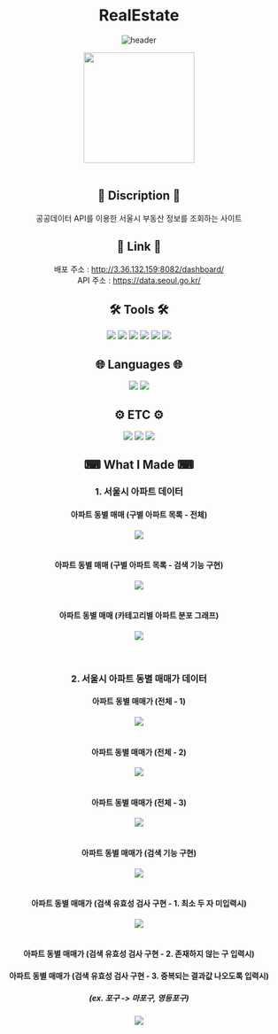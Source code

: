 <div align="center">

# RealEstate

![header](https://capsule-render.vercel.app/api?type=waving&color=76D1FA&height=300&section=header&text=강남그린아카데미%202차%20프로젝트%20(서울시%20부동산%20정보%20조회)&fontSize=30&fontColor=FFFFFF)

<img src="https://user-images.githubusercontent.com/116334811/229307210-7612e51a-9013-43fc-8e20-0ae353e1b28d.jpg" height="200">


</div>
<br>
<div align="center">

## 📄 Discription 📄
공공데이터 API를 이용한 서울시 부동산 정보를 조회하는 사이트
<br>

## 🔗 Link 🔗
배포 주소 : http://3.36.132.159:8082/dashboard/
<br>
API 주소 : https://data.seoul.go.kr/
<br>

## 🛠 Tools 🛠
<img src="https://img.shields.io/badge/Spring-6DB33F?style=flat&logo=spring&logoColor=white">
<img src="https://img.shields.io/badge/Node.js-339933?style=flat&logo=node.js&logoColor=white">
<img src="https://img.shields.io/badge/Visual Studio Code-007ACC?style=flat&logo=visualstudiocode&logoColor=white">
<img src="https://img.shields.io/badge/React-61DAFB?style=flat&logo=react&logoColor=black">
<img src="https://img.shields.io/badge/MySQL-4479A1?style=flat&logo=mysql&logoColor=white">
<img src="https://img.shields.io/badge/Apache Tomcat-F8DC75?style=flat&logo=apachetomcat&logoColor=black">
<br>

## 🌐 Languages 🌐
<img src="https://img.shields.io/badge/JAVA-007396?style=flat&logo=openjdk&logoColor=white">
<img src="https://img.shields.io/badge/JavaScript-F7DF1E?style=flat&logo=javascript&logoColor=black">
<br>

## ⚙ ETC ⚙
<img src="https://img.shields.io/badge/Bootstrap-7952B3?style=flat&logo=bootstrap&logoColor=white">
<img src="https://img.shields.io/badge/GitHub-181717?style=flat&logo=github&logoColor=white">
<img src="https://img.shields.io/badge/Git-F05032?style=flat&logo=git&logoColor=white">
<br>

## ⌨ What I Made ⌨
<h3>1. 서울시 아파트 데이터</h3>
<h4>아파트 동별 매매 (구별 아파트 목록 - 전체)</h4>
<img src="https://user-images.githubusercontent.com/116334811/230267669-1c7ad63a-28a3-4ff4-b1b6-10fdbda0046a.png">
<br><br>
<h4>아파트 동별 매매 (구별 아파트 목록 - 검색 기능 구현)</h4>
<img src="https://user-images.githubusercontent.com/116334811/230268492-676e923e-6f2a-44d8-9755-242979805d57.png">
<br><br>
<h4>아파트 동별 매매 (카테고리별 아파트 분포 그래프)</h4>
<img src="https://user-images.githubusercontent.com/116334811/230267678-1d3c17af-2c1d-4660-b2ee-0d86028ac34d.png">
<br><br>

<br>

<h3>2. 서울시 아파트 동별 매매가 데이터</h3>
<h4>아파트 동별 매매가 (전체 - 1)</h4>
<img src="https://user-images.githubusercontent.com/116334811/230269089-71ae5aea-09b3-494c-8300-26bc7767f737.png">
<br><br>
<h4>아파트 동별 매매가 (전체 - 2)</h4>
<img src="https://user-images.githubusercontent.com/116334811/230269091-2c99f44e-d5d4-4d3f-a013-aa8dee51a7fe.png">
<br><br>
<h4>아파트 동별 매매가 (전체 - 3)</h4>
<img src="https://user-images.githubusercontent.com/116334811/230269102-b60c2339-5f79-4e1d-b15f-a87e9660088e.png">
<br><br>
<h4>아파트 동별 매매가 (검색 기능 구현)</h4>
<img src="https://user-images.githubusercontent.com/116334811/230269335-1a17ca1a-3a1c-466f-a282-70d6cd8b4f1b.png">
<br><br>
<h4>아파트 동별 매매가 (검색 유효성 검사 구현 - 1. 최소 두 자 미입력시)</h4>
<img src="https://user-images.githubusercontent.com/116334811/230273191-cd6ccc6c-577a-421d-a241-ded8ec438406.png">
<br><br>
<h4>아파트 동별 매매가 (검색 유효성 검사 구현 - 2. 존재하지 않는 구 입력시)</h4>
<h4>아파트 동별 매매가 (검색 유효성 검사 구현 - 3. 중복되는 결과값 나오도록 입력시)</h4>
<h5>(ex. 포구 -> 마포구, 영등포구)</h5>
<img src="https://user-images.githubusercontent.com/116334811/230273195-470b9960-360d-414c-87bb-650aa9872ad9.png">
<br><br>